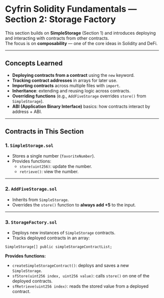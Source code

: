 # Cyfrin Solidity Fundamentals — Section 2: Storage Factory

This section builds on **SimpleStorage** (Section 1) and introduces 
deploying and interacting with contracts from other contracts.  
The focus is on **composability** — one of the core ideas in Solidity and 
DeFi.

---

## Concepts Learned

- **Deploying contracts from a contract** using the `new` keyword.
- **Tracking contract addresses** in arrays for later use.
- **Importing contracts** across multiple files with `import`.
- **Inheritance**: extending and reusing logic across contracts.
- **Overriding functions** (e.g., `AddFiveStorage` overrides `store()` 
from `SimpleStorage`).
- **ABI (Application Binary Interface)** basics: how contracts interact by 
address + ABI.

---

## Contracts in This Section

### 1. `SimpleStorage.sol`
- Stores a single number (`favoriteNumber`).
- Provides functions:
  - `store(uint256)`: update the number.
  - `retrieve()`: view the number.

---

### 2. `AddFiveStorage.sol`
- Inherits from `SimpleStorage`.
- Overrides the `store()` function to **always add +5** to the input.

---

### 3. `StorageFactory.sol`
- Deploys new instances of `SimpleStorage` contracts.
- Tracks deployed contracts in an array:

```solidity
SimpleStorage[] public simpleStorageContractList;
```

**Provides functions:**
- `createSimpleStorageContract()`: deploys and saves a new 
`SimpleStorage`.
- `sfStore(uint256 index, uint256 value)`: calls `store()` on one of the 
deployed contracts.
- `sfRetrieve(uint256 index)`: reads the stored value from a deployed 
contract.
